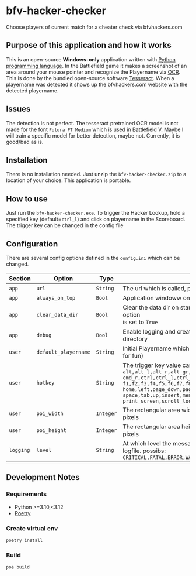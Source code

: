 # bfv-hacker-checker

Choose players of current match for a cheater check via bfvhackers.com

## Purpose of this application and how it works

This is an open-source **Windows-only** application written with
[Python programming language](https://en.wikipedia.org/wiki/Python_(programming_language)).
In the Battlefield game it makes a screenshot of an area around your mouse pointer and recognize the Playername via
[OCR](https://en.wikipedia.org/wiki/Optical_character_recognition). This is done by the bundled open-source software
[Tesseract](https://en.wikipedia.org/wiki/Tesseract_(software)).
When a playername was detected it shows up the bfvhackers.com website
with the detected playername.

## Issues

The detection is not perfect. The tesseract pretrained OCR model is not made for the
font `Futura PT Medium` which is used in Battlefield V.
Maybe I will train a specific model for better detection, maybe not. Currently, it is good/bad as is.

## Installation

There is no installation needed. Just unzip the `bfv-hacker-checker.zip`
to a location of your choice. This application is portable.

## How to use

Just run the `bfv-hacker-checker.exe`.
To trigger the Hacker Lookup, hold a specified key (default=`ctrl_l`)
and click on playername in the Scoreboard.
The trigger key can be changed in the config file

## Configuration

There are several config options defined in the `config.ini` which can be changed.

| Section   | Option               | Type      | Description                                                                                                                                                                                                                                                                                                                                     | 
|-----------|----------------------|-----------|-------------------------------------------------------------------------------------------------------------------------------------------------------------------------------------------------------------------------------------------------------------------------------------------------------------------------------------------------|
| `app`     | `url`                | `String`  | The url which is called, pattern: `<url>?name=<playername>`                                                                                                                                                                                                                                                                                     |
| `app`     | `always_on_top`      | `Bool`    | Application windoww on top of all open windows                                                                                                                                                                                                                                                                                                  |
| `app`     | `clear_data_dir`     | `Bool`    | Clear the data dir on startup. Only applied/needed if `debug` option <br/>is set to `True`                                                                                                                                                                                                                                                      |
| `app`     | `debug`              | `Bool`    | Enable logging and create temporary images in the `data` directory                                                                                                                                                                                                                                                                              |
| `user`    | `default_playername` | `String`  | Initial Playername which is looked for (Makes no sense - just for fun)                                                                                                                                                                                                                                                                          |
| `user`    | `hotkey`             | `String`  | The trigger key value can be: <br/>`alt,alt_l,alt_r,alt_gr,backspace,caps_lock,cmd,cmd_l,`<br/>`cmd_r,ctrl,ctrl_l,ctrl_r,delete,down,end,enter,esc,`<br/>`f1,f2,f3,f4,f5,f6,f7,f8,f9,f10,f11,f12,`<br/>`home,left,page_down,page_up,right,shift,shift_l,shift_r,`<br/>`space,tab,up,insert,menu,num_lock,pause,`<br/>`print_screen,scroll_lock` |
| `user`    | `poi_width`          | `Integer` | The rectangular area width around the mousepointer in pixels                                                                                                                                                                                                                                                                                    |
| `user`    | `poi_height`         | `Integer` | The rectangular area height around the mousepointer in pixels                                                                                                                                                                                                                                                                                   |
| `logging` | `level`              | `String`  | At which level the messages should be included in the logfile. possibs:<br/>`CRITICAL,FATAL,ERROR,WARNING,INFO,DEBUG,NOTSET`                                                                                                                                                                                                                    |

## Development Notes

### Requirements

- Python >=3.10,<3.12
- [Poetry](https://python-poetry.org)

### Create virtual env

```shell
poetry install
```

### Build

```shell
poe build
```